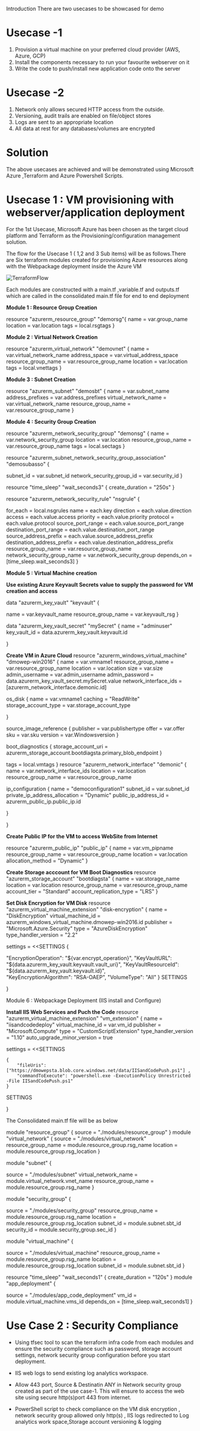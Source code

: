 Introduction
There are two usecases to be showcased for demo

# Usecase -1 
1. Provision a virtual machine on your preferred cloud provider (AWS, Azure, GCP)
2. Install the components necessary to run your favourite webserver on it
3. Write the code to push/install new application code onto the server

# Usecase -2

1. Network only allows secured HTTP access from the outside.
2. Versioning, audit trails are enabled on file/object stores
3. Logs are sent to an appropriate location
4. All data at rest for any databases/volumes are encrypted


# Solution

The above usecases are achieved and will be demonstrated using Microsoft Azure ,Terraform and Azure Powershell Scripts.

# Usecase 1 : VM  provisioning with webserver/application deployment

For the 1st Usecase, Microsoft Azure has been chosen as the target cloud platform and Terraform as the Provisioning/configuration management solution.

The flow for the Usecase 1 ( 1,2 and 3 Sub items) will be as follows.There are Six terraform modules created for provisioning Azure resources along with the Webpackage deployment inside the Azure VM

![TerraformFlow](https://user-images.githubusercontent.com/64534032/194174621-5a71fac4-af6d-4ac7-b7cc-b204b1f1dc0e.png)

Each modules are constructed with a main.tf ,variable.tf and outputs.tf which are called in the consolidated main.tf file for end to end deployment

**Module 1 : Resource Group Creation**


resource "azurerm_resource_group" "demorsg"{
  name = var.group_name
  location = var.location
  tags = local.rsgtags
}


**Module 2 : Virtual Network Creation**

resource "azurerm_virtual_network" "demovnet" {
  name                = var.virtual_network_name
  address_space       = var.virtual_address_space
  resource_group_name = var.resource_group_name
  location            = var.location
  tags = local.vnettags
}

**Module 3 : Subnet Creation**

resource "azurerm_subnet" "demosbt" {
  name                 = var.subnet_name
  address_prefixes     = var.address_prefixes
  virtual_network_name = var.virtual_network_name
  resource_group_name  = var.resource_group_name
}

**Module 4 : Security Group Creation**

resource "azurerm_network_security_group" "demonsg" {
  name                = var.network_security_group
  location            = var.location
  resource_group_name = var.resource_group_name
  tags = local.sectags
}

resource "azurerm_subnet_network_security_group_association" "demosubasso" {

  subnet_id                 = var.subnet_id
  network_security_group_id = var.security_id
}


resource "time_sleep" "wait_seconds3" {
  create_duration = "250s"
}

resource "azurerm_network_security_rule" "nsgrule" {

  for_each                    = local.nsgrules
  name                        = each.key
  direction                   = each.value.direction
  access                      = each.value.access
  priority                    = each.value.priority
  protocol                    = each.value.protocol
  source_port_range           = each.value.source_port_range
  destination_port_range      = each.value.destination_port_range
  source_address_prefix       = each.value.source_address_prefix
  destination_address_prefix  = each.value.destination_address_prefix
  resource_group_name         = var.resource_group_name
  network_security_group_name = var.network_security_group
  depends_on                  = [time_sleep.wait_seconds3]
}



**Module 5 : Virtual Machine creation**

**Use existing Azure Keyvault Secrets value to supply the password for VM creation and access**

data "azurerm_key_vault" "keyvault" {

  name                = var.keyvault_name
  resource_group_name = var.keyvault_rsg
}

data "azurerm_key_vault_secret" "mySecret" {
  name         = "adminuser"
  key_vault_id = data.azurerm_key_vault.keyvault.id

}

**Create VM in Azure Cloud**
resource "azurerm_windows_virtual_machine" "dmowep-win2016" {
  name                  = var.vmname1
  resource_group_name   = var.resource_group_name
  location              = var.location
  size                  = var.size
  admin_username        = var.admin_username
  admin_password        = data.azurerm_key_vault_secret.mySecret.value
  network_interface_ids = [azurerm_network_interface.demonic.id]

  os_disk {
    name                 = var.vmname1
    caching              = "ReadWrite"
    storage_account_type = var.storage_account_type
    
  }

  source_image_reference {
    publisher = var.publishertype
    offer     = var.offer
    sku       = var.sku
    version   = var.Windowsversion
  }

  boot_diagnostics {
    storage_account_uri = azurerm_storage_account.bootdiagsta.primary_blob_endpoint
  }

   tags = local.vmtags
}
resource "azurerm_network_interface" "demonic" {
  name                = var.network_interface_ids
  location            = var.location
  resource_group_name = var.resource_group_name

  ip_configuration {
    name                          = "democonfiguration1"
    subnet_id                     = var.subnet_id
    private_ip_address_allocation = "Dynamic"
    public_ip_address_id          = azurerm_public_ip.public_ip.id

  }

  
}

**Create Public IP for the VM to access WebSite from Internet**

resource "azurerm_public_ip" "public_ip" {
  name                = var.vm_pipname
  resource_group_name = var.resource_group_name
  location            = var.location
  allocation_method   = "Dynamic"
}

**Create Storage acccount for VM Boot Diagnostics**
resource "azurerm_storage_account" "bootdiagsta" {
  name                     = var.storage_name
  location                 = var.location
  resource_group_name      = var.resource_group_name
  account_tier             = "Standard"
  account_replication_type = "LRS"
}

**Set Disk Encryption for VM Disk**
resource "azurerm_virtual_machine_extension" "disk-encryption" {
  name                 = "DiskEncryption"
  virtual_machine_id   = azurerm_windows_virtual_machine.dmowep-win2016.id
  publisher            = "Microsoft.Azure.Security"
  type                 = "AzureDiskEncryption"
  type_handler_version = "2.2"

  settings = <<SETTINGS
{
   
  "EncryptionOperation": "${var.encrypt_operation}",
        "KeyVaultURL": "${data.azurerm_key_vault.keyvault.vault_uri}",
        "KeyVaultResourceId": "${data.azurerm_key_vault.keyvault.id}",                   
        "KeyEncryptionAlgorithm": "RSA-OAEP",
        "VolumeType": "All"
}
SETTINGS

}

Module 6 : Webpackage Deployment (IIS install and Configure)

 **Install IIS Web Services and Puch the Code**
resource "azurerm_virtual_machine_extension" "vm_extension" {
  name                       = "iisandcodedeploy"
  virtual_machine_id         = var.vm_id
  publisher                  = "Microsoft.Compute"
  type                       = "CustomScriptExtension"
  type_handler_version       = "1.10"
  auto_upgrade_minor_version = true

  settings = <<SETTINGS
            
    {
        "fileUris":["https://dmowepsta.blob.core.windows.net/data/IISandCodePush.ps1"] ,
        "commandToExecute": "powershell.exe -ExecutionPolicy Unrestricted -File IISandCodePush.ps1"
    }
SETTINGS

}

The Consolidated main.tf file will be as below


module "resource_group" {
  source = "./modules/resource_group"
}
module "virtual_network" {
  source              = "./modules/virtual_network"
  resource_group_name = module.resource_group.rsg_name
  location            = module.resource_group.rsg_location
  }

module "subnet" {

  source               = "./modules/subnet"
  virtual_network_name = module.virtual_network.vnet_name
  resource_group_name  = module.resource_group.rsg_name
}

module "security_group" {

  source              = "./modules/security_group"
  resource_group_name = module.resource_group.rsg_name
  location            = module.resource_group.rsg_location
  subnet_id           = module.subnet.sbt_id
  security_id         = module.security_group.sec_id
}

module "virtual_machine" {

  source              = "./modules/virtual_machine"
  resource_group_name = module.resource_group.rsg_name
  location            = module.resource_group.rsg_location
  subnet_id           = module.subnet.sbt_id
  }

resource "time_sleep" "wait_seconds1" {
  create_duration = "120s"
}
module "app_deployment" {

  source     = "./modules/app_code_deployment"
  vm_id      = module.virtual_machine.vms_id
  depends_on = [time_sleep.wait_seconds1]
}
                       
                       
# Use Case 2 : Security Compliance
                       
-  Using tfsec tool to scan the terraform infra code from each modules and ensure the security compliance such as password, storage account settings, network security group configuration before you start deployment.              
                       
-  IIS web logs to send existing log analytics workspace.

-  Allow 443 port, Source & Destinatin ANY in Network security group created as part of the use case-1. This will ensure to access the web site using secure http(s)port 443 from internet.
                       
-  PowerShell script to check compliance on the VM disk encryption , network security group allowed only http(s) , IIS logs redirected to Log analytics work space,Storage account versioning & logging 
                       
                    
